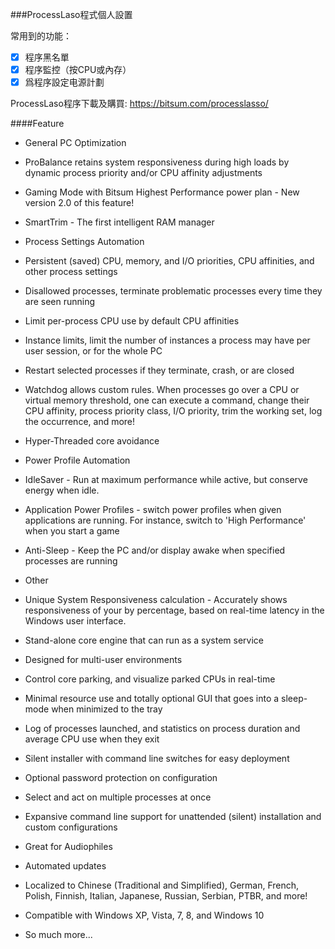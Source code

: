 ###ProcessLaso程式個人設置

常用到的功能：

- [x] 程序黑名單 
- [x] 程序監控（按CPU或內存）
- [x] 爲程序設定电源計劃

ProcessLaso程序下載及購買: https://bitsum.com/processlasso/

####Feature

- General PC Optimization
 - ProBalance retains system responsiveness during high loads by dynamic process priority and/or CPU affinity adjustments
 - Gaming Mode with Bitsum Highest Performance power plan - New version 2.0 of this feature!
 - SmartTrim - The first intelligent RAM manager
 
- Process Settings Automation
 - Persistent (saved) CPU, memory, and I/O priorities, CPU affinities, and other process settings
 - Disallowed processes, terminate problematic processes every time they are seen running
 - Limit per-process CPU use by default CPU affinities
 - Instance limits, limit the number of instances a process may have per user session, or for the whole PC
 - Restart selected processes if they terminate, crash, or are closed
 - Watchdog allows custom rules. When processes go over a CPU or virtual memory threshold, one can execute a command, change their CPU affinity, process priority class, I/O priority, trim the working set, log the occurrence, and more!
 - Hyper-Threaded core avoidance
  
- Power Profile Automation
 - IdleSaver - Run at maximum performance while active, but conserve energy when idle.
 - Application Power Profiles - switch power profiles when given applications are running. For instance, switch to 'High Performance' when you start a game
 - Anti-Sleep - Keep the PC and/or display awake when specified processes are running

- Other
 - Unique System Responsiveness calculation - Accurately shows responsiveness of your by percentage, based on real-time latency in the Windows user interface.
 - Stand-alone core engine that can run as a system service
 - Designed for multi-user environments
 - Control core parking, and visualize parked CPUs in real-time
 - Minimal resource use and totally optional GUI that goes into a sleep-mode when minimized to the tray
 - Log of processes launched, and statistics on process duration and average CPU use when they exit
 - Silent installer with command line switches for easy deployment
 - Optional password protection on configuration
 - Select and act on multiple processes at once
 - Expansive command line support for unattended (silent) installation and custom configurations
 - Great for Audiophiles
 - Automated updates
 - Localized to Chinese (Traditional and Simplified), German, French, Polish, Finnish, Italian, Japanese, Russian, Serbian, PTBR, and more!
 - Compatible with Windows XP, Vista, 7, 8, and Windows 10
 - So much more...
